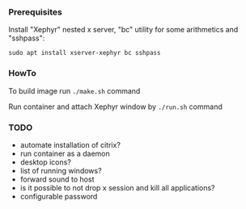 ### Prerequisites

Install "Xephyr" nested x server, "bc" utility for some arithmetics and "sshpass":

```
sudo apt install xserver-xephyr bc sshpass
```

### HowTo

To build image run `./make.sh` command

Run container and attach Xephyr window by `./run.sh` command

### TODO

- automate installation of citrix?
- run container as a daemon
- desktop icons?
- list of running windows?
- forward sound to host
- is it possible to not drop x session and kill all applications?
- configurable password
